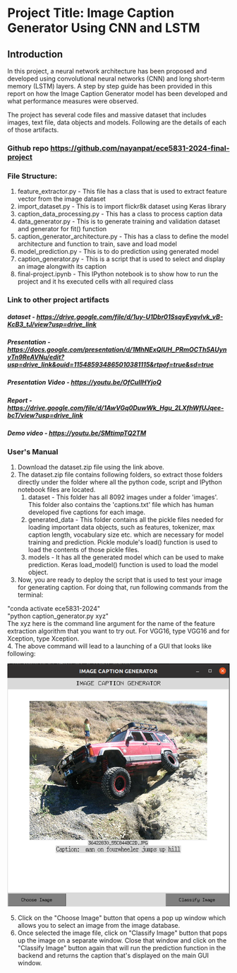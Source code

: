 # Project Title: Image Caption Generator Using CNN and LSTM
## Introduction
In this project, a neural network architecture has been proposed and developed using convolutional neural networks (CNN) and long short-term memory (LSTM) layers.  A step by step guide has been provided in this report on how the Image Caption Generator model has been developed and what performance measures were observed.

The project has several code files and massive dataset that includes images, text file, data objects and models.  Following are the details of each of those artifacts.

### Github repo https://github.com/nayanpat/ece5831-2024-final-project
### File Structure:
1. feature_extractor.py - This file has a class that is used to extract feature vector from the image dataset
2. import_dataset.py - This is to import flickr8k dataset using Keras library 
3. caption_data_processing.py - This has a class to process caption data
4. data_generator.py - This is to generate training and validation dataset and generator for fit() function
5. caption_generator_architecture.py - This has a class to define the model architecture and function to train, save and load model
6. model_prediction.py -  This is to do prediction using generated model
7. caption_generator.py - This is a script that is used to select and display an image alongwith its caption
8. final-project.ipynb - This IPython notebook is to show how to run the project and it hs executed cells with all required class

### Link to other project artifacts
##### dataset - https://drive.google.com/file/d/1uy-U1Dbr01SsqyEyqvIvk_vB-KcB3_tJ/view?usp=drive_link
##### Presentation - https://docs.google.com/presentation/d/1MhNExQIUH_PRmOCTh5AUynyTn9ReAVNu/edit?usp=drive_link&ouid=115485934865010381115&rtpof=true&sd=true
##### Presentation Video - https://youtu.be/OfCuIIHYjoQ
##### Report - https://drive.google.com/file/d/1AwVGq0DuwWk_Hgu_2LXfhWfUJqee-bcT/view?usp=drive_link
##### Demo video - https://youtu.be/SMtimpTQ2TM

### User's Manual
1. Download the dataset.zip file using the link above.  
2. The dataset.zip file contains following folders, so extract those folders directly under the folder where all the python code, script and IPython notebook files are located.
    1) dataset - This folder has all 8092 images under a folder 'images'.  This folder also contains the 'captions.txt' file which has human developed five captions for each image.
    2) generated_data - This folder contains all the pickle files needed for loading important data objects, such as features, tokenizer, max caption length, vocabulary size etc. which are necessary for model training and prediction.  Pickle module's load() function is used to load the contents of those pickle files.
    3) models - It has all the generated model which can be used to make prediction.  Keras load_model() function is used to load the model object.
3. Now, you are ready to deploy the script that is used to test your image for generating caption.  For doing that, run following commands from the terminal:

"conda activate ece5831-2024"  
"python caption_generator.py xyz"    
The xyz here is the command line argument for the name of the feature extraction algorithm that you want to try out.  For VGG16, type VGG16 and for Xception, type Xception.  
4. The above command will lead to a launching of a GUI that looks like following:

![alt text](image.png)

5. Click on the "Choose Image" button that opens a pop up window which allows you to select an image from the image database.  
6.  Once selected the image file, click on "Classify Image" button that pops up the image on a separate window.  Close that window and click on the "Classify Image" button again that will run the prediction function in the backend and returns the caption that's displayed on the main GUI window.